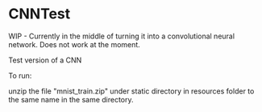 # CNNTest
WIP - Currently in the middle of turning it into a convolutional neural network. Does not work at the moment.


Test version of a CNN





To run:

unzip the file "mnist_train.zip" under static directory in resources folder to the same name in the same directory. 
